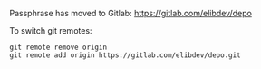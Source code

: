 Passphrase has moved to Gitlab: https://gitlab.com/elibdev/depo

To switch git remotes:

```
git remote remove origin
git remote add origin https://gitlab.com/elibdev/depo.git
```
